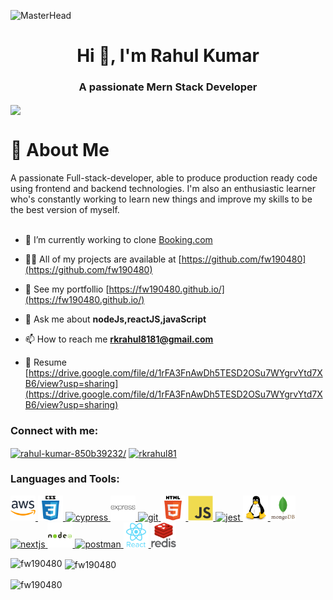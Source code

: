 ![MasterHead](https://camo.githubusercontent.com/ba9f3bd30647e352a3f5e1e45eb45c6ec7bad6155cd16aaedf4a426738da0ca5/68747470733a2f2f696e646f616e616c79746963612e636f6d2f7374617469632f696d616765732f62616e6e6572722e676966)

<h1 align="center">Hi 👋, I'm Rahul Kumar</h1>
<h3 align="center">A passionate Mern Stack Developer</h3>



<!-- <img src="https://user-images.githubusercontent.com/103633895/199169126-abefac15-252d-462c-a9f2-b3a8a2107e1c.gif" /> -->
<img align="center" src="https://user-images.githubusercontent.com/103633895/199169557-09510a17-823c-4444-af1c-ea298421dc28.gif" />

# 💫 About Me

A passionate Full-stack-developer, able to produce production ready code using frontend and backend technologies. I'm also an enthusiastic learner who's constantly working to learn new things and improve my skills to be the best version of myself.
<br><br>


- 🔭 I’m currently working to clone [Booking.com](https://github.com/fw190480/dynamic_fork_8477)

- 👨‍💻 All of my projects are available at [https://github.com/fw190480](https://github.com/fw190480)

- 📝 See my portfollio [https://fw190480.github.io/](https://fw190480.github.io/)

- 💬 Ask me about **nodeJs,reactJS,javaScript**

- 📫 How to reach me **rkrahul8181@gmail.com**

- 📄 Resume [https://drive.google.com/file/d/1rFA3FnAwDh5TESD2OSu7WYgrvYtd7XB6/view?usp=sharing](https://drive.google.com/file/d/1rFA3FnAwDh5TESD2OSu7WYgrvYtd7XB6/view?usp=sharing)


<h3 align="left">Connect with me:</h3>
<p align="left">
<a href="https://linkedin.com/in/rahul-kumar-850b39232/" target="blank"><img align="center" src="https://raw.githubusercontent.com/rahuldkjain/github-profile-readme-generator/master/src/images/icons/Social/linked-in-alt.svg" alt="rahul-kumar-850b39232/" height="30" width="40" /></a>
<a href="https://www.leetcode.com/rkrahul81" target="blank"><img align="center" src="https://raw.githubusercontent.com/rahuldkjain/github-profile-readme-generator/master/src/images/icons/Social/leet-code.svg" alt="rkrahul81" height="30" width="40" /></a>
</p>

<h3 align="left">Languages and Tools:</h3>
<p align="left"> <a href="https://aws.amazon.com" target="_blank" rel="noreferrer"> <img src="https://raw.githubusercontent.com/devicons/devicon/master/icons/amazonwebservices/amazonwebservices-original-wordmark.svg" alt="aws" width="40" height="40"/> </a> <a href="https://www.w3schools.com/css/" target="_blank" rel="noreferrer"> <img src="https://raw.githubusercontent.com/devicons/devicon/master/icons/css3/css3-original-wordmark.svg" alt="css3" width="40" height="40"/> </a> <a href="https://www.cypress.io" target="_blank" rel="noreferrer"> <img src="https://raw.githubusercontent.com/simple-icons/simple-icons/6e46ec1fc23b60c8fd0d2f2ff46db82e16dbd75f/icons/cypress.svg" alt="cypress" width="40" height="40"/> </a> <a href="https://expressjs.com" target="_blank" rel="noreferrer"> <img src="https://raw.githubusercontent.com/devicons/devicon/master/icons/express/express-original-wordmark.svg" alt="express" width="40" height="40"/> </a> <a href="https://git-scm.com/" target="_blank" rel="noreferrer"> <img src="https://www.vectorlogo.zone/logos/git-scm/git-scm-icon.svg" alt="git" width="40" height="40"/> </a> <a href="https://www.w3.org/html/" target="_blank" rel="noreferrer"> <img src="https://raw.githubusercontent.com/devicons/devicon/master/icons/html5/html5-original-wordmark.svg" alt="html5" width="40" height="40"/> </a> <a href="https://developer.mozilla.org/en-US/docs/Web/JavaScript" target="_blank" rel="noreferrer"> <img src="https://raw.githubusercontent.com/devicons/devicon/master/icons/javascript/javascript-original.svg" alt="javascript" width="40" height="40"/> </a> <a href="https://jestjs.io" target="_blank" rel="noreferrer"> <img src="https://www.vectorlogo.zone/logos/jestjsio/jestjsio-icon.svg" alt="jest" width="40" height="40"/> </a> <a href="https://www.linux.org/" target="_blank" rel="noreferrer"> <img src="https://raw.githubusercontent.com/devicons/devicon/master/icons/linux/linux-original.svg" alt="linux" width="40" height="40"/> </a> <a href="https://www.mongodb.com/" target="_blank" rel="noreferrer"> <img src="https://raw.githubusercontent.com/devicons/devicon/master/icons/mongodb/mongodb-original-wordmark.svg" alt="mongodb" width="40" height="40"/> </a> <a href="https://nextjs.org/" target="_blank" rel="noreferrer"> <img src="https://cdn.worldvectorlogo.com/logos/nextjs-2.svg" alt="nextjs" width="40" height="40"/> </a> <a href="https://nodejs.org" target="_blank" rel="noreferrer"> <img src="https://raw.githubusercontent.com/devicons/devicon/master/icons/nodejs/nodejs-original-wordmark.svg" alt="nodejs" width="40" height="40"/> </a> <a href="https://postman.com" target="_blank" rel="noreferrer"> <img src="https://www.vectorlogo.zone/logos/getpostman/getpostman-icon.svg" alt="postman" width="40" height="40"/> </a> <a href="https://reactjs.org/" target="_blank" rel="noreferrer"> <img src="https://raw.githubusercontent.com/devicons/devicon/master/icons/react/react-original-wordmark.svg" alt="react" width="40" height="40"/> </a> <a href="https://redis.io" target="_blank" rel="noreferrer"> <img src="https://raw.githubusercontent.com/devicons/devicon/master/icons/redis/redis-original-wordmark.svg" alt="redis" width="40" height="40"/> </a> </p>

<p><img align="left" src="https://github-readme-stats.vercel.app/api/top-langs?username=fw190480&show_icons=true&locale=en&layout=compact" alt="fw190480" /></p>

<p>&nbsp;<img align="center" src="https://github-readme-stats.vercel.app/api?username=fw190480&show_icons=true&locale=en" alt="fw190480" /></p>

<p><img align="center" src="https://github-readme-streak-stats.herokuapp.com/?user=fw190480&" alt="fw190480" /></p>
